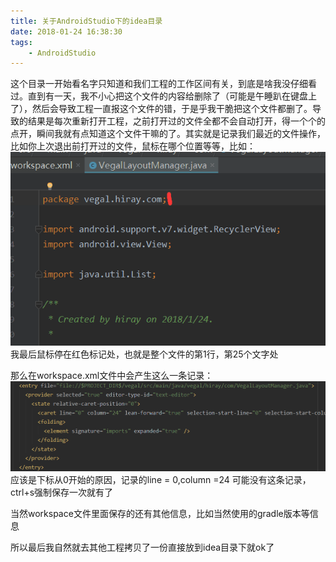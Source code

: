 ```yaml
---
title: 关于AndroidStudio下的idea目录
date: 2018-01-24 16:38:30
tags: 
    - AndroidStudio
---
```

这个目录一开始看名字只知道和我们工程的工作区间有关，到底是啥我没仔细看过。直到有一天，我不小心把这个文件的内容给删除了（可能是午睡趴在键盘上了），然后会导致工程一直报这个文件的错，于是乎我干脆把这个文件都删了。导致的结果是每次重新打开工程，之前打开过的文件全都不会自动打开，得一个个的点开，瞬间我就有点知道这个文件干嘛的了。其实就是记录我们最近的文件操作，比如你上次退出前打开过的文件，鼠标在哪个位置等等，比如：
![](https://github.com/HirayClay/draft/blob/master/as-workspace.png?raw=true)
我最后鼠标停在红色标记处，也就是整个文件的第1行，第25个文字处

那么在workspace.xml文件中会产生这么一条记录：
![](https://github.com/HirayClay/draft/blob/master/as-workspace-record-shot.png?raw=true)
应该是下标从0开始的原因，记录的line = 0,column =24
可能没有这条记录，ctrl+s强制保存一次就有了

当然workspace文件里面保存的还有其他信息，比如当然使用的gradle版本等信息

所以最后我自然就去其他工程拷贝了一份直接放到idea目录下就ok了
